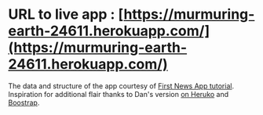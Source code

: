 # URL to live app : [https://murmuring-earth-24611.herokuapp.com/](https://murmuring-earth-24611.herokuapp.com/)

The data and structure of the app courtesy of [First News App tutorial](http://first-news-app.readthedocs.io/en/latest/). Inspiration for additional flair thanks to Dan's version [on Heruko](https://blooming-wave-56993.herokuapp.com/) and [Boostrap](http://getbootstrap.com/css/).
